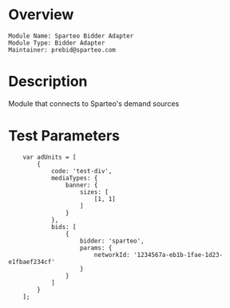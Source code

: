 # Overview

```
Module Name: Sparteo Bidder Adapter
Module Type: Bidder Adapter
Maintainer: prebid@sparteo.com
```

# Description

Module that connects to Sparteo's demand sources

# Test Parameters
```
    var adUnits = [
        {
            code: 'test-div',
            mediaTypes: {
                banner: {
                    sizes: [
                        [1, 1]
                    ]
                }
            },
            bids: [
                {
                    bidder: 'sparteo',
                    params: {
                        networkId: '1234567a-eb1b-1fae-1d23-e1fbaef234cf'
                    }
                }
            ]
        }
    ];
```